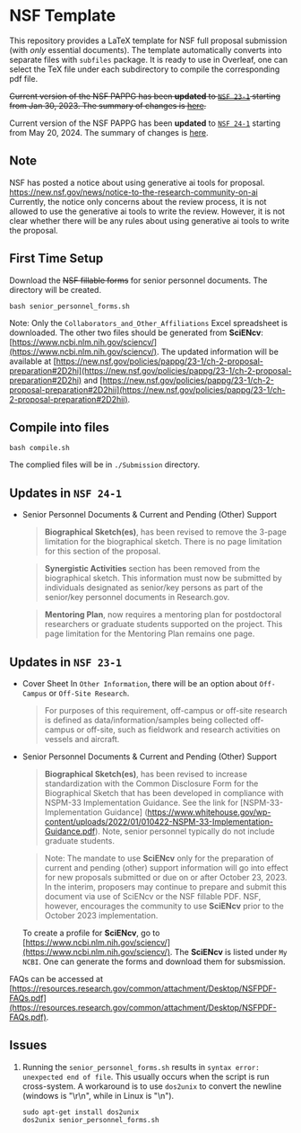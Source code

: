 # NSF Template

This repository provides a LaTeX template for NSF full proposal submission (with _only_ essential documents). The template automatically converts into separate files with ``subfiles`` package. It is ready to use in Overleaf, one can select the TeX file under each subdirectory to compile the corresponding pdf file.

~~Current version of the NSF PAPPG has been **updated** to [``NSF 23-1``](https://beta.nsf.gov/policies/pappg/23-1) starting from Jan 30, 2023. The summary of changes is [here](https://beta.nsf.gov/policies/pappg/23-1/summary-changes).~~

Current version of the NSF PAPPG has been **updated** to [``NSF 24-1``](https://new.nsf.gov/policies/pappg/24-1) starting from May 20, 2024. The summary of changes is [here](https://new.nsf.gov/policies/pappg/24-1/summary-changes).

## Note
NSF has posted a notice about using generative ai tools for proposal. https://new.nsf.gov/news/notice-to-the-research-community-on-ai
Currently, the notice only concerns about the review process, it is not allowed to use the generative ai tools to write the review. However, it is not clear whether there will be any rules about using generative ai tools to write the proposal.

## First Time Setup
Download the <del>NSF fillable forms</del> for senior personnel documents. The directory will be created. 
```
bash senior_personnel_forms.sh
```
Note: Only the ``Collaborators_and_Other_Affiliations`` Excel spreadsheet is downloaded. The other two files should be generated from **SciENcv**: [https://www.ncbi.nlm.nih.gov/sciencv/](https://www.ncbi.nlm.nih.gov/sciencv/). The updated information will be available at [https://new.nsf.gov/policies/pappg/23-1/ch-2-proposal-preparation#2D2hi](https://new.nsf.gov/policies/pappg/23-1/ch-2-proposal-preparation#2D2hi) and [https://new.nsf.gov/policies/pappg/23-1/ch-2-proposal-preparation#2D2hii](https://new.nsf.gov/policies/pappg/23-1/ch-2-proposal-preparation#2D2hii).
## Compile into files
```
bash compile.sh
```
The complied files will be in ``./Submission`` directory.

## Updates in ``NSF 24-1``
- Senior Personnel Documents & Current and Pending (Other) Support
    > **Biographical Sketch(es)**, has been revised to remove the 3-page limitation for the biographical sketch. There is no page limitation for this section of the proposal.

    > **Synergistic Activities** section has been removed from the biographical sketch. This information must now be submitted by individuals designated as senior/key persons as part of the senior/key personnel documents in Research.gov.

    > **Mentoring Plan**,  now requires a mentoring plan for postdoctoral researchers or graduate students supported on the project. This page limitation for the Mentoring Plan remains one page.



## Updates in ``NSF 23-1``
- Cover Sheet
    In ``Other Information``, there will be an option about ``Off-Campus`` or ``Off-Site Research``. 
    > For purposes of this requirement, off-campus or off-site research is defined as data/information/samples being collected off-campus or off-site, such as fieldwork and research activities on vessels and aircraft.

- Senior Personnel Documents & Current and Pending (Other) Support
    > **Biographical Sketch(es)**, has been revised to increase standardization with the Common Disclosure Form for the Biographical Sketch that has been developed in compliance with NSPM-33 Implementation Guidance. 
    See the link for [NSPM-33-Implementation Guidance] (https://www.whitehouse.gov/wp-content/uploads/2022/01/010422-NSPM-33-Implementation-Guidance.pdf). Note,  senior personnel typically do not include graduate students.

    > Note: The mandate to use **SciENcv** only for the preparation of current and pending (other) support information will go into effect for new proposals submitted or due on or after October 23, 2023. In  the interim, proposers may continue to prepare and submit this document via use of SciENcv or the NSF fillable PDF. NSF, however, encourages the community to use **SciENcv** prior to the October 2023 implementation.

    To create a profile for **SciENcv**, go to [https://www.ncbi.nlm.nih.gov/sciencv/](https://www.ncbi.nlm.nih.gov/sciencv/). The **SciENcv** is listed under ``My NCBI``. One can generate the forms and download them for subsmission.

FAQs can be accessed at [https://resources.research.gov/common/attachment/Desktop/NSFPDF-FAQs.pdf](https://resources.research.gov/common/attachment/Desktop/NSFPDF-FAQs.pdf). 
## Issues
1. Running the ``senior_personnel_forms.sh`` results in ``syntax error: unexpected end of file``. This usually occurs when the script is run cross-system. A workaround is to use ``dos2unix`` to convert the newline (windows is "\r\n", while in Linux is "\n").
    ```
    sudo apt-get install dos2unix
    dos2unix senior_personnel_forms.sh
    ```